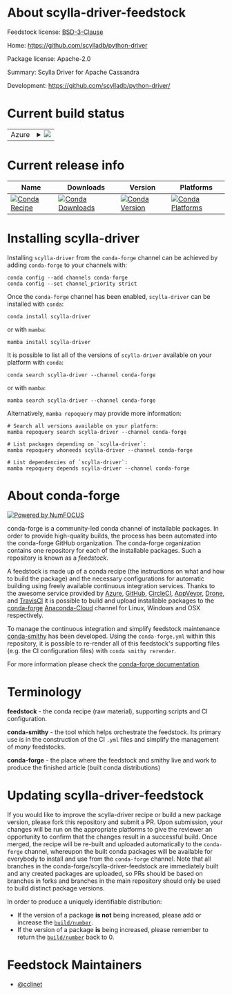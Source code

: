About scylla-driver-feedstock
=============================

Feedstock license: [BSD-3-Clause](https://github.com/conda-forge/scylla-driver-feedstock/blob/main/LICENSE.txt)

Home: https://github.com/scylladb/python-driver

Package license: Apache-2.0

Summary: Scylla Driver for Apache Cassandra

Development: https://github.com/scylladb/python-driver/

Current build status
====================


<table>
    
  <tr>
    <td>Azure</td>
    <td>
      <details>
        <summary>
          <a href="https://dev.azure.com/conda-forge/feedstock-builds/_build/latest?definitionId=19407&branchName=main">
            <img src="https://dev.azure.com/conda-forge/feedstock-builds/_apis/build/status/scylla-driver-feedstock?branchName=main">
          </a>
        </summary>
        <table>
          <thead><tr><th>Variant</th><th>Status</th></tr></thead>
          <tbody><tr>
              <td>linux_64_python3.10.____cpython</td>
              <td>
                <a href="https://dev.azure.com/conda-forge/feedstock-builds/_build/latest?definitionId=19407&branchName=main">
                  <img src="https://dev.azure.com/conda-forge/feedstock-builds/_apis/build/status/scylla-driver-feedstock?branchName=main&jobName=linux&configuration=linux%20linux_64_python3.10.____cpython" alt="variant">
                </a>
              </td>
            </tr><tr>
              <td>linux_64_python3.11.____cpython</td>
              <td>
                <a href="https://dev.azure.com/conda-forge/feedstock-builds/_build/latest?definitionId=19407&branchName=main">
                  <img src="https://dev.azure.com/conda-forge/feedstock-builds/_apis/build/status/scylla-driver-feedstock?branchName=main&jobName=linux&configuration=linux%20linux_64_python3.11.____cpython" alt="variant">
                </a>
              </td>
            </tr><tr>
              <td>linux_64_python3.8.____73_pypy</td>
              <td>
                <a href="https://dev.azure.com/conda-forge/feedstock-builds/_build/latest?definitionId=19407&branchName=main">
                  <img src="https://dev.azure.com/conda-forge/feedstock-builds/_apis/build/status/scylla-driver-feedstock?branchName=main&jobName=linux&configuration=linux%20linux_64_python3.8.____73_pypy" alt="variant">
                </a>
              </td>
            </tr><tr>
              <td>linux_64_python3.8.____cpython</td>
              <td>
                <a href="https://dev.azure.com/conda-forge/feedstock-builds/_build/latest?definitionId=19407&branchName=main">
                  <img src="https://dev.azure.com/conda-forge/feedstock-builds/_apis/build/status/scylla-driver-feedstock?branchName=main&jobName=linux&configuration=linux%20linux_64_python3.8.____cpython" alt="variant">
                </a>
              </td>
            </tr><tr>
              <td>linux_64_python3.9.____73_pypy</td>
              <td>
                <a href="https://dev.azure.com/conda-forge/feedstock-builds/_build/latest?definitionId=19407&branchName=main">
                  <img src="https://dev.azure.com/conda-forge/feedstock-builds/_apis/build/status/scylla-driver-feedstock?branchName=main&jobName=linux&configuration=linux%20linux_64_python3.9.____73_pypy" alt="variant">
                </a>
              </td>
            </tr><tr>
              <td>linux_64_python3.9.____cpython</td>
              <td>
                <a href="https://dev.azure.com/conda-forge/feedstock-builds/_build/latest?definitionId=19407&branchName=main">
                  <img src="https://dev.azure.com/conda-forge/feedstock-builds/_apis/build/status/scylla-driver-feedstock?branchName=main&jobName=linux&configuration=linux%20linux_64_python3.9.____cpython" alt="variant">
                </a>
              </td>
            </tr><tr>
              <td>osx_64_python3.10.____cpython</td>
              <td>
                <a href="https://dev.azure.com/conda-forge/feedstock-builds/_build/latest?definitionId=19407&branchName=main">
                  <img src="https://dev.azure.com/conda-forge/feedstock-builds/_apis/build/status/scylla-driver-feedstock?branchName=main&jobName=osx&configuration=osx%20osx_64_python3.10.____cpython" alt="variant">
                </a>
              </td>
            </tr><tr>
              <td>osx_64_python3.11.____cpython</td>
              <td>
                <a href="https://dev.azure.com/conda-forge/feedstock-builds/_build/latest?definitionId=19407&branchName=main">
                  <img src="https://dev.azure.com/conda-forge/feedstock-builds/_apis/build/status/scylla-driver-feedstock?branchName=main&jobName=osx&configuration=osx%20osx_64_python3.11.____cpython" alt="variant">
                </a>
              </td>
            </tr><tr>
              <td>osx_64_python3.8.____73_pypy</td>
              <td>
                <a href="https://dev.azure.com/conda-forge/feedstock-builds/_build/latest?definitionId=19407&branchName=main">
                  <img src="https://dev.azure.com/conda-forge/feedstock-builds/_apis/build/status/scylla-driver-feedstock?branchName=main&jobName=osx&configuration=osx%20osx_64_python3.8.____73_pypy" alt="variant">
                </a>
              </td>
            </tr><tr>
              <td>osx_64_python3.8.____cpython</td>
              <td>
                <a href="https://dev.azure.com/conda-forge/feedstock-builds/_build/latest?definitionId=19407&branchName=main">
                  <img src="https://dev.azure.com/conda-forge/feedstock-builds/_apis/build/status/scylla-driver-feedstock?branchName=main&jobName=osx&configuration=osx%20osx_64_python3.8.____cpython" alt="variant">
                </a>
              </td>
            </tr><tr>
              <td>osx_64_python3.9.____73_pypy</td>
              <td>
                <a href="https://dev.azure.com/conda-forge/feedstock-builds/_build/latest?definitionId=19407&branchName=main">
                  <img src="https://dev.azure.com/conda-forge/feedstock-builds/_apis/build/status/scylla-driver-feedstock?branchName=main&jobName=osx&configuration=osx%20osx_64_python3.9.____73_pypy" alt="variant">
                </a>
              </td>
            </tr><tr>
              <td>osx_64_python3.9.____cpython</td>
              <td>
                <a href="https://dev.azure.com/conda-forge/feedstock-builds/_build/latest?definitionId=19407&branchName=main">
                  <img src="https://dev.azure.com/conda-forge/feedstock-builds/_apis/build/status/scylla-driver-feedstock?branchName=main&jobName=osx&configuration=osx%20osx_64_python3.9.____cpython" alt="variant">
                </a>
              </td>
            </tr><tr>
              <td>osx_arm64_python3.10.____cpython</td>
              <td>
                <a href="https://dev.azure.com/conda-forge/feedstock-builds/_build/latest?definitionId=19407&branchName=main">
                  <img src="https://dev.azure.com/conda-forge/feedstock-builds/_apis/build/status/scylla-driver-feedstock?branchName=main&jobName=osx&configuration=osx%20osx_arm64_python3.10.____cpython" alt="variant">
                </a>
              </td>
            </tr><tr>
              <td>osx_arm64_python3.11.____cpython</td>
              <td>
                <a href="https://dev.azure.com/conda-forge/feedstock-builds/_build/latest?definitionId=19407&branchName=main">
                  <img src="https://dev.azure.com/conda-forge/feedstock-builds/_apis/build/status/scylla-driver-feedstock?branchName=main&jobName=osx&configuration=osx%20osx_arm64_python3.11.____cpython" alt="variant">
                </a>
              </td>
            </tr><tr>
              <td>osx_arm64_python3.8.____cpython</td>
              <td>
                <a href="https://dev.azure.com/conda-forge/feedstock-builds/_build/latest?definitionId=19407&branchName=main">
                  <img src="https://dev.azure.com/conda-forge/feedstock-builds/_apis/build/status/scylla-driver-feedstock?branchName=main&jobName=osx&configuration=osx%20osx_arm64_python3.8.____cpython" alt="variant">
                </a>
              </td>
            </tr><tr>
              <td>osx_arm64_python3.9.____cpython</td>
              <td>
                <a href="https://dev.azure.com/conda-forge/feedstock-builds/_build/latest?definitionId=19407&branchName=main">
                  <img src="https://dev.azure.com/conda-forge/feedstock-builds/_apis/build/status/scylla-driver-feedstock?branchName=main&jobName=osx&configuration=osx%20osx_arm64_python3.9.____cpython" alt="variant">
                </a>
              </td>
            </tr><tr>
              <td>win_64_python3.10.____cpython</td>
              <td>
                <a href="https://dev.azure.com/conda-forge/feedstock-builds/_build/latest?definitionId=19407&branchName=main">
                  <img src="https://dev.azure.com/conda-forge/feedstock-builds/_apis/build/status/scylla-driver-feedstock?branchName=main&jobName=win&configuration=win%20win_64_python3.10.____cpython" alt="variant">
                </a>
              </td>
            </tr><tr>
              <td>win_64_python3.11.____cpython</td>
              <td>
                <a href="https://dev.azure.com/conda-forge/feedstock-builds/_build/latest?definitionId=19407&branchName=main">
                  <img src="https://dev.azure.com/conda-forge/feedstock-builds/_apis/build/status/scylla-driver-feedstock?branchName=main&jobName=win&configuration=win%20win_64_python3.11.____cpython" alt="variant">
                </a>
              </td>
            </tr><tr>
              <td>win_64_python3.8.____73_pypy</td>
              <td>
                <a href="https://dev.azure.com/conda-forge/feedstock-builds/_build/latest?definitionId=19407&branchName=main">
                  <img src="https://dev.azure.com/conda-forge/feedstock-builds/_apis/build/status/scylla-driver-feedstock?branchName=main&jobName=win&configuration=win%20win_64_python3.8.____73_pypy" alt="variant">
                </a>
              </td>
            </tr><tr>
              <td>win_64_python3.8.____cpython</td>
              <td>
                <a href="https://dev.azure.com/conda-forge/feedstock-builds/_build/latest?definitionId=19407&branchName=main">
                  <img src="https://dev.azure.com/conda-forge/feedstock-builds/_apis/build/status/scylla-driver-feedstock?branchName=main&jobName=win&configuration=win%20win_64_python3.8.____cpython" alt="variant">
                </a>
              </td>
            </tr><tr>
              <td>win_64_python3.9.____73_pypy</td>
              <td>
                <a href="https://dev.azure.com/conda-forge/feedstock-builds/_build/latest?definitionId=19407&branchName=main">
                  <img src="https://dev.azure.com/conda-forge/feedstock-builds/_apis/build/status/scylla-driver-feedstock?branchName=main&jobName=win&configuration=win%20win_64_python3.9.____73_pypy" alt="variant">
                </a>
              </td>
            </tr><tr>
              <td>win_64_python3.9.____cpython</td>
              <td>
                <a href="https://dev.azure.com/conda-forge/feedstock-builds/_build/latest?definitionId=19407&branchName=main">
                  <img src="https://dev.azure.com/conda-forge/feedstock-builds/_apis/build/status/scylla-driver-feedstock?branchName=main&jobName=win&configuration=win%20win_64_python3.9.____cpython" alt="variant">
                </a>
              </td>
            </tr>
          </tbody>
        </table>
      </details>
    </td>
  </tr>
</table>

Current release info
====================

| Name | Downloads | Version | Platforms |
| --- | --- | --- | --- |
| [![Conda Recipe](https://img.shields.io/badge/recipe-scylla--driver-green.svg)](https://anaconda.org/conda-forge/scylla-driver) | [![Conda Downloads](https://img.shields.io/conda/dn/conda-forge/scylla-driver.svg)](https://anaconda.org/conda-forge/scylla-driver) | [![Conda Version](https://img.shields.io/conda/vn/conda-forge/scylla-driver.svg)](https://anaconda.org/conda-forge/scylla-driver) | [![Conda Platforms](https://img.shields.io/conda/pn/conda-forge/scylla-driver.svg)](https://anaconda.org/conda-forge/scylla-driver) |

Installing scylla-driver
========================

Installing `scylla-driver` from the `conda-forge` channel can be achieved by adding `conda-forge` to your channels with:

```
conda config --add channels conda-forge
conda config --set channel_priority strict
```

Once the `conda-forge` channel has been enabled, `scylla-driver` can be installed with `conda`:

```
conda install scylla-driver
```

or with `mamba`:

```
mamba install scylla-driver
```

It is possible to list all of the versions of `scylla-driver` available on your platform with `conda`:

```
conda search scylla-driver --channel conda-forge
```

or with `mamba`:

```
mamba search scylla-driver --channel conda-forge
```

Alternatively, `mamba repoquery` may provide more information:

```
# Search all versions available on your platform:
mamba repoquery search scylla-driver --channel conda-forge

# List packages depending on `scylla-driver`:
mamba repoquery whoneeds scylla-driver --channel conda-forge

# List dependencies of `scylla-driver`:
mamba repoquery depends scylla-driver --channel conda-forge
```


About conda-forge
=================

[![Powered by
NumFOCUS](https://img.shields.io/badge/powered%20by-NumFOCUS-orange.svg?style=flat&colorA=E1523D&colorB=007D8A)](https://numfocus.org)

conda-forge is a community-led conda channel of installable packages.
In order to provide high-quality builds, the process has been automated into the
conda-forge GitHub organization. The conda-forge organization contains one repository
for each of the installable packages. Such a repository is known as a *feedstock*.

A feedstock is made up of a conda recipe (the instructions on what and how to build
the package) and the necessary configurations for automatic building using freely
available continuous integration services. Thanks to the awesome service provided by
[Azure](https://azure.microsoft.com/en-us/services/devops/), [GitHub](https://github.com/),
[CircleCI](https://circleci.com/), [AppVeyor](https://www.appveyor.com/),
[Drone](https://cloud.drone.io/welcome), and [TravisCI](https://travis-ci.com/)
it is possible to build and upload installable packages to the
[conda-forge](https://anaconda.org/conda-forge) [Anaconda-Cloud](https://anaconda.org/)
channel for Linux, Windows and OSX respectively.

To manage the continuous integration and simplify feedstock maintenance
[conda-smithy](https://github.com/conda-forge/conda-smithy) has been developed.
Using the ``conda-forge.yml`` within this repository, it is possible to re-render all of
this feedstock's supporting files (e.g. the CI configuration files) with ``conda smithy rerender``.

For more information please check the [conda-forge documentation](https://conda-forge.org/docs/).

Terminology
===========

**feedstock** - the conda recipe (raw material), supporting scripts and CI configuration.

**conda-smithy** - the tool which helps orchestrate the feedstock.
                   Its primary use is in the construction of the CI ``.yml`` files
                   and simplify the management of *many* feedstocks.

**conda-forge** - the place where the feedstock and smithy live and work to
                  produce the finished article (built conda distributions)


Updating scylla-driver-feedstock
================================

If you would like to improve the scylla-driver recipe or build a new
package version, please fork this repository and submit a PR. Upon submission,
your changes will be run on the appropriate platforms to give the reviewer an
opportunity to confirm that the changes result in a successful build. Once
merged, the recipe will be re-built and uploaded automatically to the
`conda-forge` channel, whereupon the built conda packages will be available for
everybody to install and use from the `conda-forge` channel.
Note that all branches in the conda-forge/scylla-driver-feedstock are
immediately built and any created packages are uploaded, so PRs should be based
on branches in forks and branches in the main repository should only be used to
build distinct package versions.

In order to produce a uniquely identifiable distribution:
 * If the version of a package **is not** being increased, please add or increase
   the [``build/number``](https://docs.conda.io/projects/conda-build/en/latest/resources/define-metadata.html#build-number-and-string).
 * If the version of a package **is** being increased, please remember to return
   the [``build/number``](https://docs.conda.io/projects/conda-build/en/latest/resources/define-metadata.html#build-number-and-string)
   back to 0.

Feedstock Maintainers
=====================

* [@cclinet](https://github.com/cclinet/)

